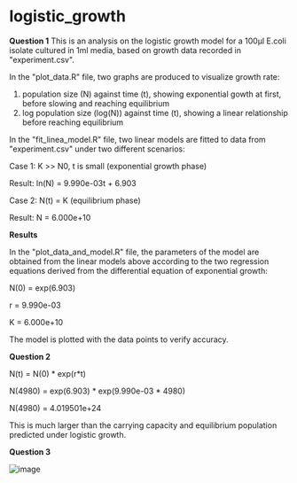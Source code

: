 # logistic_growth
**Question 1**
This is an analysis on the logistic growth model for a 100µl E.coli isolate cultured in 1ml media, based on growth data recorded in "experiment.csv". 


In the "plot_data.R" file, two graphs are produced to visualize growth rate: 
1. population size (N) against time (t), showing exponential gowth at first, before slowing and reaching equilibrium  
2. log population size (log(N)) against time (t), showing a linear relationship before reaching equilibrium



In the "fit_linea_model.R" file, two linear models are fitted to data from "experiment.csv" under two different scenarios:

Case 1: K >> N0, t is small (exponential growth phase)

Result: ln(N) = 9.990e-03t + 6.903

Case 2: N(t) = K (equilibrium phase)

Result: N = 6.000e+10


**Results**

In the "plot_data_and_model.R" file, the parameters of the model are obtained from the linear models above according to the two regression equations derived from the differential equation of exponential growth:

N(0) = exp(6.903) 

r = 9.990e-03

K = 6.000e+10

The model is plotted with the data points to verify accuracy.



**Question 2**

N(t) = N(0) * exp(r*t)

N(4980) = exp(6.903) * exp(9.990e-03 * 4980)

N(4980) = 4.019501e+24

This is much larger than the carrying capacity and equilibrium population predicted under logistic growth.


**Question 3**

![image](https://github.com/user-attachments/assets/1b4714ec-5cae-4756-aafa-ad8c81b39a7a)

